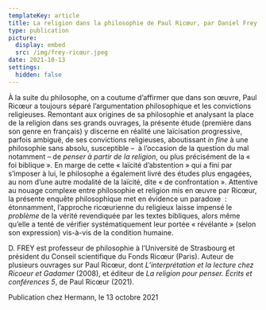 ```yaml
---
templateKey: article
title: La religion dans la philosophie de Paul Ricœur, par Daniel Frey
type: publication
picture:
  display: embed
  src: /img/frey-ricœur.jpeg
date: 2021-10-13
settings:
  hidden: false
---
```

À la suite du philosophe, on a coutume d’affirmer que dans son œuvre, Paul Ricœur a toujours séparé l’argumentation philosophique et les convictions religieuses. Remontant aux origines de sa philosophie et analysant la place de la religion dans ses grands ouvrages, la présente étude (première dans son genre en français) y discerne en réalité une laïcisation progressive, parfois ambiguë, de ses convictions religieuses, aboutissant *in fine* à une philosophie sans absolu, susceptible –  à l’occasion de la question du mal notamment – de *penser à partir de la religion*, ou plus précisément de la « foi biblique ». En marge de cette « laïcité d’abstention » qui a fini par s’imposer à lui, le philosophe a également livré des études plus engagées, au nom d’une autre modalité de la laïcité, dite « de confrontation ». Attentive au nouage complexe entre philosophie et religion mis en œuvre par Ricœur, la présente enquête philosophique met en évidence un paradoxe  : étonnamment, l’approche ricœurienne du religieux laisse impensé le *problème* de la vérité revendiquée par les textes bibliques, alors même qu’elle a tenté de vérifier systématiquement leur portée « révélante » (selon son expression) vis-à-vis de la condition humaine.

D. FREY est professeur de philosophie à l’Université de Strasbourg et président du Conseil scientifique du Fonds Ricœur (Paris). Auteur de plusieurs ouvrages sur Paul Ricœur, dont *L’interprétation et la lecture chez Ricoeur et Gadamer* (2008), et éditeur de *La religion pour penser. Écrits et conférences 5*, de Paul Ricœur (2021).

Publication chez Hermann, le 13 octobre 2021